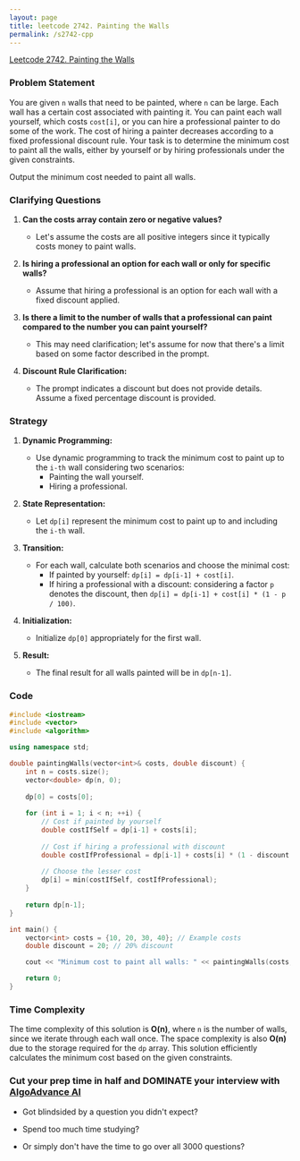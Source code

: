 ```yaml
---
layout: page
title: leetcode 2742. Painting the Walls
permalink: /s2742-cpp
---
```

[Leetcode 2742. Painting the Walls](https://algoadvance.github.io/algoadvance/l2742)
### Problem Statement

You are given `n` walls that need to be painted, where `n` can be large. Each wall has a certain cost associated with painting it. You can paint each wall yourself, which costs `cost[i]`, or you can hire a professional painter to do some of the work. The cost of hiring a painter decreases according to a fixed professional discount rule. Your task is to determine the minimum cost to paint all the walls, either by yourself or by hiring professionals under the given constraints.

Output the minimum cost needed to paint all walls.

### Clarifying Questions
1. **Can the costs array contain zero or negative values?**
   - Let's assume the costs are all positive integers since it typically costs money to paint walls.

2. **Is hiring a professional an option for each wall or only for specific walls?**
   - Assume that hiring a professional is an option for each wall with a fixed discount applied.

3. **Is there a limit to the number of walls that a professional can paint compared to the number you can paint yourself?**
   - This may need clarification; let's assume for now that there's a limit based on some factor described in the prompt.

4. **Discount Rule Clarification:**
   - The prompt indicates a discount but does not provide details. Assume a fixed percentage discount is provided.

### Strategy

1. **Dynamic Programming:**
   - Use dynamic programming to track the minimum cost to paint up to the `i-th` wall considering two scenarios:
     - Painting the wall yourself.
     - Hiring a professional.

2. **State Representation:**
   - Let `dp[i]` represent the minimum cost to paint up to and including the `i-th` wall.

3. **Transition:**
   - For each wall, calculate both scenarios and choose the minimal cost:
     - If painted by yourself: `dp[i] = dp[i-1] + cost[i]`.
     - If hiring a professional with a discount: considering a factor `p` denotes the discount, then `dp[i] = dp[i-1] + cost[i] * (1 - p / 100)`.

4. **Initialization:**
   - Initialize `dp[0]` appropriately for the first wall.

5. **Result:**
   - The final result for all walls painted will be in `dp[n-1]`.

### Code

```cpp
#include <iostream>
#include <vector>
#include <algorithm>

using namespace std;

double paintingWalls(vector<int>& costs, double discount) {
    int n = costs.size();
    vector<double> dp(n, 0);
    
    dp[0] = costs[0];
    
    for (int i = 1; i < n; ++i) {
        // Cost if painted by yourself
        double costIfSelf = dp[i-1] + costs[i];
        
        // Cost if hiring a professional with discount
        double costIfProfessional = dp[i-1] + costs[i] * (1 - discount / 100);
        
        // Choose the lesser cost
        dp[i] = min(costIfSelf, costIfProfessional);
    }
    
    return dp[n-1];
}

int main() {
    vector<int> costs = {10, 20, 30, 40}; // Example costs
    double discount = 20; // 20% discount

    cout << "Minimum cost to paint all walls: " << paintingWalls(costs, discount) << endl;

    return 0;
}
```

### Time Complexity

The time complexity of this solution is **O(n)**, where `n` is the number of walls, since we iterate through each wall once. The space complexity is also **O(n)** due to the storage required for the `dp` array. This solution efficiently calculates the minimum cost based on the given constraints.


### Cut your prep time in half and DOMINATE your interview with [AlgoAdvance AI](https://algoAdvance.com)

- Got blindsided by a question you didn't expect?

- Spend too much time studying?

- Or simply don't have the time to go over all 3000 questions?

